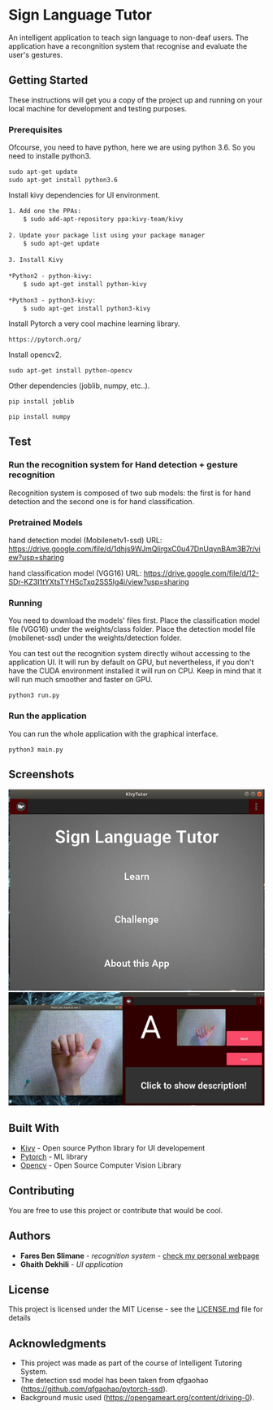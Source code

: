 # Sign Language Tutor

An intelligent application to teach sign language to non-deaf users. The application have a recongnition system that recognise and evaluate the user's gestures.

## Getting Started

These instructions will get you a copy of the project up and running on your local machine for development and testing purposes. 

### Prerequisites

Ofcourse, you need to have python, here we are using python 3.6. So you need to installe python3.

```
sudo apt-get update
sudo apt-get install python3.6
```

Install kivy dependencies for UI environment. 

```
1. Add one the PPAs:
	$ sudo add-apt-repository ppa:kivy-team/kivy

2. Update your package list using your package manager
	$ sudo apt-get update

3. Install Kivy

*Python2 - python-kivy:
	$ sudo apt-get install python-kivy

*Python3 - python3-kivy:
	$ sudo apt-get install python3-kivy
```

Install Pytorch a very cool machine learning library. 

```
https://pytorch.org/
```

Install opencv2.
```
sudo apt-get install python-opencv
```

Other dependencies (joblib, numpy, etc..).
```
pip install joblib
```
```
pip install numpy
```

## Test

### Run the recognition system for Hand detection + gesture recognition
Recognition system is composed of two sub models: the first is for hand detection and the second one is for hand classification. 

### Pretrained Models
hand detection model (Mobilenetv1-ssd)
URL: https://drive.google.com/file/d/1dhjs9WJmQIirgxC0u47DnUqynBAm3B7r/view?usp=sharing

hand classification model (VGG16)
URL: https://drive.google.com/file/d/12-SDr-KZ3I1tYXtsTYHScTxq2SS5Ig4j/view?usp=sharing

### Running

You need to download the models' files first. Place the classification model file (VGG16) under the weights/class folder. Place the detection model file (mobilenet-ssd) under the weights/detection folder.

You can test out the recognition system directly wihout accessing to the application UI. It will run by default on GPU, but nevertheless, if you don't have the CUDA environment installed it will run on CPU. Keep in mind that it will run much smoother and faster on GPU.

```
python3 run.py
```
### Run the application

You can run the whole application with the graphical interface.

```
python3 main.py
```

## Screenshots

![Test Image 1](https://github.com/faresbs/sign-language-tutor/blob/master/screenshots/start.png)
![Test Image 2](https://github.com/faresbs/sign-language-tutor/blob/master/screenshots/app.png)

## Built With

* [Kivy](https://kivy.org/#home) - Open source Python library for UI developement
* [Pytorch](https://pytorch.org/) - ML library
* [Opencv](https://opencv.org/) - Open Source Computer Vision Library

## Contributing

You are free to use this project or contribute that would be cool.

## Authors

* **Fares Ben Slimane** - *recognition system* - [check my personal webpage](http://faresbs.github.io)
* **Ghaith Dekhili** - *UI application*

## License

This project is licensed under the MIT License - see the [LICENSE.md](LICENSE.md) file for details

## Acknowledgments

* This project was made as part of the course of Intelligent Tutoring System.
* The detection ssd model has been taken from qfgaohao (https://github.com/qfgaohao/pytorch-ssd).  
* Background music used (https://opengameart.org/content/driving-0).


